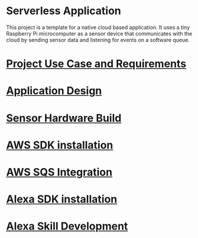 # Serverless Application
This project is a template for a native cloud based application. It uses a tiny Raspberry Pi microcomputer as a sensor device that communicates with the cloud by sending sensor data and listening for events on a software queue.
# [Project Use Case and Requirements](Use-case.md)
# [Application Design](Rpi-sensor2.md)
# [Sensor Hardware Build](Rpi-sensor.md)
# [AWS SDK installation](SDK-install.md)
# [AWS SQS Integration](SQS-Integration.md)
# [Alexa SDK installation](AlexaSDK.md)
# [Alexa Skill Development](AlexaSkillTemplate.md)
